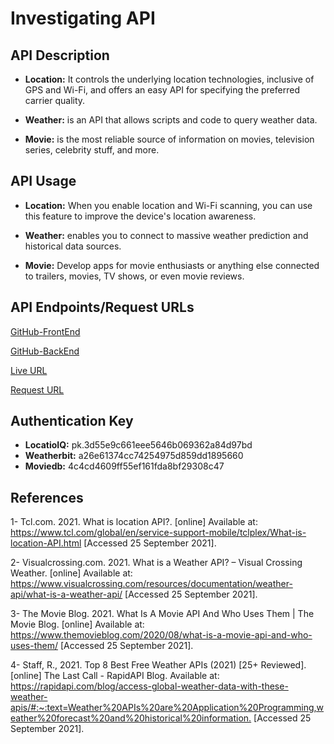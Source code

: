 # Investigating API

## API Description

* **Location:** It controls the underlying location technologies, inclusive of GPS and Wi-Fi, and offers an easy API for specifying the preferred carrier quality.

* **Weather:** is an API that allows scripts and code to query weather data.

* **Movie:** is the most reliable source of information on movies, television series, celebrity stuff, and more.

## API Usage

* **Location:** When you enable location and Wi-Fi scanning, you can use this feature to improve the device's location awareness.

* **Weather:** enables you to connect to massive weather prediction and historical data sources.

* **Movie:** Develop apps for movie enthusiasts or anything else connected to trailers, movies, TV shows, or even movie reviews.

## API Endpoints/Request URLs

[GitHub-FrontEnd](https://github.com/Ahmad-AbuRumuh/city-explorer)

[GitHub-BackEnd](https://github.com/Ahmad-AbuRumuh/city-explorer-api)

[Live URL](https://dreamy-yonath-b5a9de.netlify.app/)

[Request URL](https://aburumuh-city-explorer.herokuapp.com/)

## Authentication Key

* **LocatioIQ:** pk.3d55e9c661eee5646b069362a84d97bd
* **Weatherbit:** a26e61374cc74254975d859dd1895660
* **Moviedb:** 4c4cd4609ff55ef161fda8bf29308c47

## References

1- Tcl.com. 2021. What is location API?. [online] Available at: <https://www.tcl.com/global/en/service-support-mobile/tclplex/What-is-location-API.html> [Accessed 25 September 2021].

2- Visualcrossing.com. 2021. What is a Weather API? – Visual Crossing Weather. [online] Available at: <https://www.visualcrossing.com/resources/documentation/weather-api/what-is-a-weather-api/> [Accessed 25 September 2021].

3- The Movie Blog. 2021. What Is A Movie API And Who Uses Them | The Movie Blog. [online] Available at: <https://www.themovieblog.com/2020/08/what-is-a-movie-api-and-who-uses-them/> [Accessed 25 September 2021].

4- Staff, R., 2021. Top 8 Best Free Weather APIs (2021) [25+ Reviewed]. [online] The Last Call - RapidAPI Blog. Available at: <https://rapidapi.com/blog/access-global-weather-data-with-these-weather-apis/#:~:text=Weather%20APIs%20are%20Application%20Programming,weather%20forecast%20and%20historical%20information.> [Accessed 25 September 2021].

